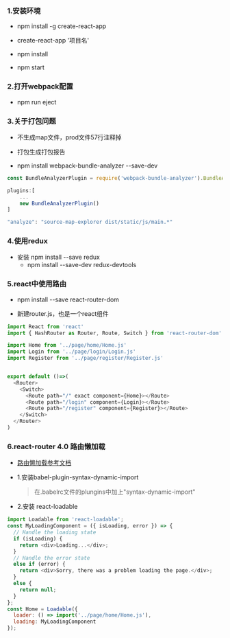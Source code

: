### 1.安装环境
* npm install -g create-react-app

* create-react-app '项目名'

* npm install

* npm start

### 2.打开webpack配置

* npm run eject

### 3.关于打包问题

  * 不生成map文件，prod文件57行注释掉

  * 打包生成打包报告

  * npm install webpack-bundle-analyzer --save-dev

```javascript
const BundleAnalyzerPlugin = require('webpack-bundle-analyzer').BundleAnalyzerPlugin;

plugins:[
    ...
    new BundleAnalyzerPlugin()
]

"analyze": "source-map-explorer dist/static/js/main.*"
```

### 4.使用redux

  * 安装  npm install --save redux
	* npm install --save-dev redux-devtools


### 5.react中使用路由

  * npm install --save react-router-dom

  * 新建router.js，也是一个react组件

```javascript
import React from 'react'
import { HashRouter as Router, Route, Switch } from 'react-router-dom'

import Home from '../page/home/Home.js'
import Login from '../page/login/Login.js'
import Register from '../page/register/Register.js'


export default ()=>(
  <Router>
    <Switch>
      <Route path="/" exact component={Home}></Route>
      <Route path="/login" component={Login}></Route>
      <Route path="/register" component={Register}></Route>
    </Switch>
  </Router>
)
```

### 6.react-router 4.0 路由懒加载

  * <a href="https://segmentfault.com/a/1190000011128817" target="_blank">路由懒加载参考文档</a>

  * 1.安装babel-plugin-syntax-dynamic-import
    > 在.babelrc文件的plungins中加上"syntax-dynamic-import"

  * 2.安装 react-loadable

```javascript
import Loadable from 'react-loadable';
const MyLoadingComponent = ({ isLoading, error }) => {
  // Handle the loading state
  if (isLoading) {
    return <div>Loading...</div>;
  }
  // Handle the error state
  else if (error) {
    return <div>Sorry, there was a problem loading the page.</div>;
  }
  else {
    return null;
  }
};
const Home = Loadable({
  loader: () => import('../page/home/Home.js'),
  loading: MyLoadingComponent
});
```

 